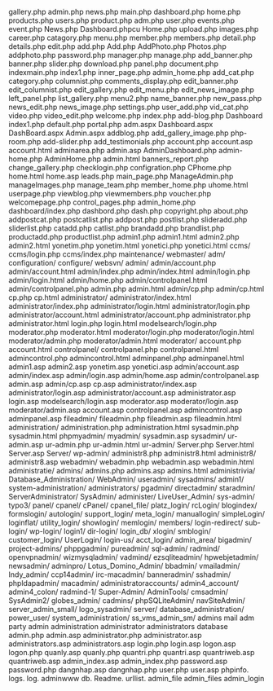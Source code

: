 gallery.php
admin.php
news.php
main.php
dashboard.php
home.php
products.php
users.php
product.php
adm.php
user.php
events.php
event.php
News.php
Dashboard.phpcu
Home.php
upload.php
images.php
career.php
catagory.php
menu.php
member.php
members.php
detail.php
details.php
edit.php
add.php
Add.php
AddPhoto.php
Photos.php
addphoto.php
password.php
manager.php
manage.php
add_banner.php
banner.php
slider.php
download.php
panel.php
document.php
indexmain.php
index1.php
inner_page.php
admin_home.php
add_cat.php
category.php
columnist.php
comments_display.php
edit_banner.php
edit_columnist.php
edit_gallery.php
edit_menu.php
edit_news_image.php
left_panel.php
list_gallery.php
menu2.php
name_banner.php
new_pass.php
news_edit.php
news_image.php
settings.php
user_add.php
vid_cat.php
video.php
video_edit.php
welcome.php
index.php
add-blog.php
Dashboard
index1.php
default.php
portal.php
adm.aspx
Dashboard.aspx
DashBoard.aspx
Admin.aspx
addblog.php
add_gallery_image.php
php-room.php
add-slider.php
add_testimonials.php
account.php
account.asp
account.html
adminarea.php
admin.asp
AdminDashboard.php
admin-home.php
AdminHome.php
admin.html
banners_report.php
change_gallery.php
checklogin.php
configration.php
CPhome.php
home.html
home.asp
leads.php
main_page.php
ManageAdmin.php
manageImages.php
manage_team.php
member_home.php
uhome.html
userpage.php
viewblog.php
viewmembers.php
voucher.php
welcomepage.php
control_pages.php
admin_home.php
dashboard/index.php
dashbord.php
dash.php
copyright.php
about.php
addpostcat.php
postcatlist.php
addpost.php
postlist.php
slideradd.php
sliderlist.php
catadd.php
catlist.php
brandadd.php
brandlist.php
productadd.php
productlist.php
admin1.php
admin1.html
admin2.php
admin2.html
yonetim.php
yonetim.html
yonetici.php
yonetici.html
ccms/
ccms/login.php
ccms/index.php
maintenance/
webmaster/
adm/
configuration/
configure/
websvn/
admin/
admin/account.php
admin/account.html
admin/index.php
admin/index.html
admin/login.php
admin/login.html
admin/home.php
admin/controlpanel.html
admin/controlpanel.php
admin.php
admin.html
admin/cp.php
admin/cp.html
cp.php
cp.html
administrator/
administrator/index.html
administrator/index.php
administrator/login.html
administrator/login.php
administrator/account.html
administrator/account.php
administrator.php
administrator.html
login.php
login.html
modelsearch/login.php
moderator.php
moderator.html
moderator/login.php
moderator/login.html
moderator/admin.php
moderator/admin.html
moderator/
account.php
account.html
controlpanel/
controlpanel.php
controlpanel.html
admincontrol.php
admincontrol.html
adminpanel.php
adminpanel.html
admin1.asp
admin2.asp
yonetim.asp
yonetici.asp
admin/account.asp
admin/index.asp
admin/login.asp
admin/home.asp
admin/controlpanel.asp
admin.asp
admin/cp.asp
cp.asp
administrator/index.asp
administrator/login.asp
administrator/account.asp
administrator.asp
login.asp
modelsearch/login.asp
moderator.asp
moderator/login.asp
moderator/admin.asp
account.asp
controlpanel.asp
admincontrol.asp
adminpanel.asp
fileadmin/
fileadmin.php
fileadmin.asp
fileadmin.html
administration/
administration.php
administration.html
sysadmin.php
sysadmin.html
phpmyadmin/
myadmin/
sysadmin.asp
sysadmin/
ur-admin.asp
ur-admin.php
ur-admin.html
ur-admin/
Server.php
Server.html
Server.asp
Server/
wp-admin/
administr8.php
administr8.html
administr8/
administr8.asp
webadmin/
webadmin.php
webadmin.asp
webadmin.html
administratie/
admins/
admins.php
admins.asp
admins.html
administrivia/
Database_Administration/
WebAdmin/
useradmin/
sysadmins/
admin1/
system-administration/
administrators/
pgadmin/
directadmin/
staradmin/
ServerAdministrator/
SysAdmin/
administer/
LiveUser_Admin/
sys-admin/
typo3/
panel/
cpanel/
cPanel/
cpanel_file/
platz_login/
rcLogin/
blogindex/
formslogin/
autologin/
support_login/
meta_login/
manuallogin/
simpleLogin/
loginflat/
utility_login/
showlogin/
memlogin/
members/
login-redirect/
sub-login/
wp-login/
login1/
dir-login/
login_db/
xlogin/
smblogin/
customer_login/
UserLogin/
login-us/
acct_login/
admin_area/
bigadmin/
project-admins/
phppgadmin/
pureadmin/
sql-admin/
radmind/
openvpnadmin/
wizmysqladmin/
vadmind/
ezsqliteadmin/
hpwebjetadmin/
newsadmin/
adminpro/
Lotus_Domino_Admin/
bbadmin/
vmailadmin/
Indy_admin/
ccp14admin/
irc-macadmin/
banneradmin/
sshadmin/
phpldapadmin/
macadmin/
administratoraccounts/
admin4_account/
admin4_colon/
radmind-1/
Super-Admin/
AdminTools/
cmsadmin/
SysAdmin2/
globes_admin/
cadmins/
phpSQLiteAdmin/
navSiteAdmin/
server_admin_small/
logo_sysadmin/
server/
database_administration/
power_user/
system_administration/
ss_vms_admin_sm/
admins
mail
adm
party
admin
administration
administrator
administrators
database
admin.php
admin.asp
administrator.php
administrator.asp
administrators.asp
administrators.asp
login.php
login.asp
logon.asp
logon.php
quanly.asp
quanly.php
quantri.php
quantri.asp
quantriweb.asp
quantriweb.asp
admin_index.asp
admin_index.php
password.asp
password.php
dangnhap.asp
dangnhap.php
user.php
user.asp
phpinfo.
logs.
log.
adminwww
db.
Readme.
urllist.
admin_file
admin_files
admin_login
